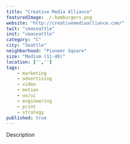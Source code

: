 ```yaml
---
title: "Creative Media Alliance"
featuredImage: ./-hamburgers.png
website: "http://creativemediaalliance.com/"
twit: "cmaseattle"
inst: "cmaseattle"
category: "C"
city: "Seattle"
neighborhood: "Pioneer Square"
size: "Medium (11-40)"
location: ['','']
tags:
    - marketing
    - advertising
    - video
    - motion
    - ux/ui
    - engineering
    - print
    - strategy
published: true
---
```


Description
